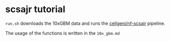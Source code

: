 # scsajr tutorial

`run.sh` downloads the 10xGBM data and runs the [cellgeni/nf-scsajr](https://github.com/cellgeni/nf-scsajr) pipeline.

The usage of the functions is written in the `10x_gbm.md`
